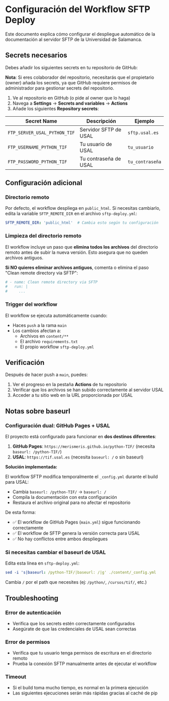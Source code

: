 # Configuración del Workflow SFTP Deploy

Este documento explica cómo configurar el despliegue automático de la documentación al servidor SFTP de la Universidad de Salamanca.

## Secrets necesarios

Debes añadir los siguientes secrets en tu repositorio de GitHub:

**Nota**: Si eres colaborador del repositorio, necesitarás que el propietario (owner) añada los secrets, ya que GitHub requiere permisos de administrador para gestionar secrets del repositorio.

1. Ve al repositorio en GitHub (o pide al owner que lo haga)
2. Navega a **Settings** → **Secrets and variables** → **Actions**
3. Añade los siguientes **Repository secrets**:

| Secret Name | Descripción | Ejemplo |
|-------------|-------------|---------|
| `FTP_SERVER_USAL_PYTHON_TIF` | Servidor SFTP de USAL | `sftp.usal.es` |
| `FTP_USERNAME_PYTHON_TIF` | Tu usuario de USAL | `tu_usuario` |
| `FTP_PASSWORD_PYTHON_TIF` | Tu contraseña de USAL | `tu_contraseña` |

## Configuración adicional

### Directorio remoto

Por defecto, el workflow despliega en `public_html`. Si necesitas cambiarlo, edita la variable `SFTP_REMOTE_DIR` en el archivo `sftp-deploy.yml`:

```yaml
SFTP_REMOTE_DIR: 'public_html'  # Cambia esto según tu configuración
```

### Limpieza del directorio remoto

El workflow incluye un paso que **elimina todos los archivos** del directorio remoto antes de subir la nueva versión. Esto asegura que no queden archivos antiguos.

**Si NO quieres eliminar archivos antiguos**, comenta o elimina el paso "Clean remote directory via SFTP":

```yaml
# - name: Clean remote directory via SFTP
#   run: |
#     ...
```

### Trigger del workflow

El workflow se ejecuta automáticamente cuando:
- Haces `push` a la rama `main`
- Los cambios afectan a:
  - Archivos en `content/**`
  - El archivo `requirements.txt`
  - El propio workflow `sftp-deploy.yml`

## Verificación

Después de hacer push a `main`, puedes:

1. Ver el progreso en la pestaña **Actions** de tu repositorio
2. Verificar que los archivos se han subido correctamente al servidor USAL
3. Acceder a tu sitio web en la URL proporcionada por USAL

## Notas sobre baseurl

### Configuración dual: GitHub Pages + USAL

El proyecto está configurado para funcionar en **dos destinos diferentes**:

1. **GitHub Pages**: `https://merismeris.github.io/python-TIF/` (necesita `baseurl: /python-TIF/`)
2. **USAL**: `https://tif.usal.es` (necesita `baseurl: /` o sin baseurl)

**Solución implementada:**

El workflow SFTP modifica temporalmente el `_config.yml` durante el build para USAL:
- Cambia `baseurl: /python-TIF/` → `baseurl: /`
- Compila la documentación con esta configuración
- Restaura el archivo original para no afectar el repositorio

De esta forma:
- ✅ El workflow de GitHub Pages (`main.yml`) sigue funcionando correctamente
- ✅ El workflow de SFTP genera la versión correcta para USAL
- ✅ No hay conflictos entre ambos despliegues

### Si necesitas cambiar el baseurl de USAL

Edita esta línea en `sftp-deploy.yml`:

```yaml
sed -i 's|baseurl: /python-TIF/|baseurl: /|g' ./content/_config.yml
```

Cambia `/` por el path que necesites (ej: `/python/`, `/cursos/tif/`, etc.)

## Troubleshooting

### Error de autenticación
- Verifica que los secrets estén correctamente configurados
- Asegúrate de que las credenciales de USAL sean correctas

### Error de permisos
- Verifica que tu usuario tenga permisos de escritura en el directorio remoto
- Prueba la conexión SFTP manualmente antes de ejecutar el workflow

### Timeout
- Si el build toma mucho tiempo, es normal en la primera ejecución
- Las siguientes ejecuciones serán más rápidas gracias al caché de pip
